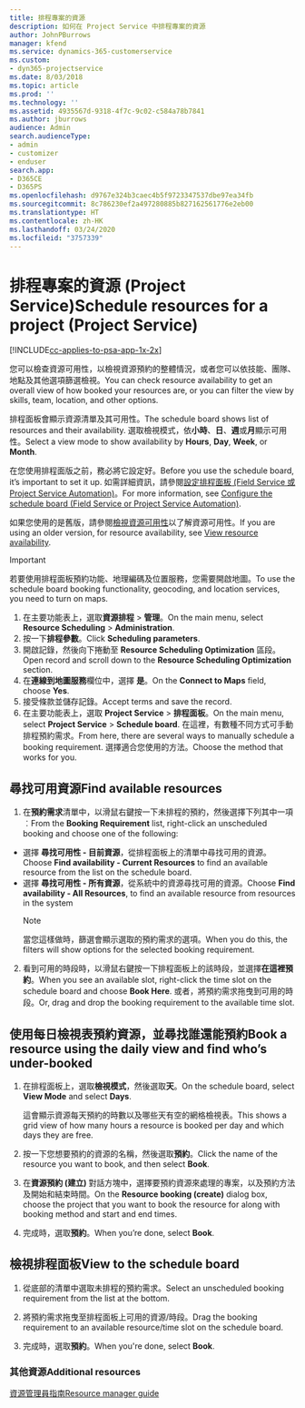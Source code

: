 ```yaml
---
title: 排程專案的資源
description: 如何在 Project Service 中排程專案的資源
author: JohnPBurrows
manager: kfend
ms.service: dynamics-365-customerservice
ms.custom:
- dyn365-projectservice
ms.date: 8/03/2018
ms.topic: article
ms.prod: ''
ms.technology: ''
ms.assetid: 4935567d-9318-4f7c-9c02-c584a78b7841
ms.author: jburrows
audience: Admin
search.audienceType:
- admin
- customizer
- enduser
search.app:
- D365CE
- D365PS
ms.openlocfilehash: d9767e324b3caec4b5f9723347537dbe97ea34fb
ms.sourcegitcommit: 8c786230ef2a497280885b827162561776e2eb00
ms.translationtype: HT
ms.contentlocale: zh-HK
ms.lasthandoff: 03/24/2020
ms.locfileid: "3757339"
---
```

# <a name="schedule-resources-for-a-project-project-service"></a><span data-ttu-id="745d9-103">排程專案的資源 (Project Service)</span><span class="sxs-lookup"><span data-stu-id="745d9-103">Schedule resources for a project (Project Service)</span></span>

[!INCLUDE[cc-applies-to-psa-app-1x-2x](../includes/cc-applies-to-psa-app-1x-2x.md)]

<span data-ttu-id="745d9-104">您可以檢查資源可用性，以檢視資源預約的整體情況，或者您可以依技能、團隊、地點及其他選項篩選檢視。</span><span class="sxs-lookup"><span data-stu-id="745d9-104">You can check resource availability to get an overall view of how booked your resources are, or you can filter the view by skills, team, location, and other options.</span></span>  
  
<span data-ttu-id="745d9-105">排程面板會顯示資源清單及其可用性。</span><span class="sxs-lookup"><span data-stu-id="745d9-105">The schedule board shows list of resources and their availability.</span></span> <span data-ttu-id="745d9-106">選取檢視模式，依**小時**、**日**、**週**或**月**顯示可用性。</span><span class="sxs-lookup"><span data-stu-id="745d9-106">Select a view mode to show availability by **Hours**, **Day**, **Week**, or **Month**.</span></span>  
  
<span data-ttu-id="745d9-107">在您使用排程面版之前，務必將它設定好。</span><span class="sxs-lookup"><span data-stu-id="745d9-107">Before you use the schedule board, it’s important to set it up.</span></span> <span data-ttu-id="745d9-108">如需詳細資訊，請參閱[設定排程面板 (Field Service 或 Project Service Automation)](../field-service/configure-schedule-board.md)。</span><span class="sxs-lookup"><span data-stu-id="745d9-108">For more information, see [Configure the schedule board (Field Service or Project Service Automation)](../field-service/configure-schedule-board.md).</span></span>
  
<span data-ttu-id="745d9-109">如果您使用的是舊版，請參閱[檢視資源可用性](../project-service/view-resource-availability.md)以了解資源可用性。</span><span class="sxs-lookup"><span data-stu-id="745d9-109">If you are using an older version, for resource availability, see [View resource availability](../project-service/view-resource-availability.md).</span></span>  

> [!IMPORTANT]
>  <span data-ttu-id="745d9-110">若要使用排程面板預約功能、地理編碼及位置服務，您需要開啟地圖。</span><span class="sxs-lookup"><span data-stu-id="745d9-110">To use the schedule board booking functionality, geocoding, and location services, you need to turn on maps.</span></span>  
> 
> 1. <span data-ttu-id="745d9-111">在主要功能表上，選取**資源排程** > **管理**。</span><span class="sxs-lookup"><span data-stu-id="745d9-111">On the main menu, select **Resource Scheduling** > **Administration**.</span></span>  
> 2. <span data-ttu-id="745d9-112">按一下**排程參數**。</span><span class="sxs-lookup"><span data-stu-id="745d9-112">Click **Scheduling parameters**.</span></span>  
> 3. <span data-ttu-id="745d9-113">開啟記錄，然後向下捲動至 **Resource Scheduling Optimization** 區段。</span><span class="sxs-lookup"><span data-stu-id="745d9-113">Open record and scroll down to the **Resource Scheduling Optimization** section.</span></span>  
> 4. <span data-ttu-id="745d9-114">在**連線到地圖服務**欄位中，選擇 **是**。</span><span class="sxs-lookup"><span data-stu-id="745d9-114">On the **Connect to Maps** field, choose **Yes**.</span></span>  
> 5. <span data-ttu-id="745d9-115">接受條款並儲存記錄。</span><span class="sxs-lookup"><span data-stu-id="745d9-115">Accept terms and save the record.</span></span>  
> 6. <span data-ttu-id="745d9-116">在主要功能表上，選取 **Project Service** > **排程面板**。</span><span class="sxs-lookup"><span data-stu-id="745d9-116">On the main menu, select **Project Service** > **Schedule board**.</span></span> <span data-ttu-id="745d9-117">在這裡，有數種不同方式可手動排程預約需求。</span><span class="sxs-lookup"><span data-stu-id="745d9-117">From here, there are several ways to manually schedule a booking requirement.</span></span> <span data-ttu-id="745d9-118">選擇適合您使用的方法。</span><span class="sxs-lookup"><span data-stu-id="745d9-118">Choose the method that works for you.</span></span>
  
## <a name="find-available-resources"></a><span data-ttu-id="745d9-119">尋找可用資源</span><span class="sxs-lookup"><span data-stu-id="745d9-119">Find available resources</span></span>

1.  <span data-ttu-id="745d9-120">在**預約需求**清單中，以滑鼠右鍵按一下未排程的預約，然後選擇下列其中一項︰</span><span class="sxs-lookup"><span data-stu-id="745d9-120">From the **Booking Requirement** list, right-click an unscheduled booking and choose one of the following:</span></span>  
  
- <span data-ttu-id="745d9-121">選擇 **尋找可用性 - 目前資源**，從排程面板上的清單中尋找可用的資源。</span><span class="sxs-lookup"><span data-stu-id="745d9-121">Choose **Find availability - Current Resources** to find an available resource from the list on the schedule board.</span></span>  
- <span data-ttu-id="745d9-122">選擇 **尋找可用性 - 所有資源**，從系統中的資源尋找可用的資源。</span><span class="sxs-lookup"><span data-stu-id="745d9-122">Choose **Find availability - All Resources**, to find an available resource from resources in the system</span></span>  
   > [!NOTE]
   >  <span data-ttu-id="745d9-123">當您這樣做時，篩選會顯示選取的預約需求的選項。</span><span class="sxs-lookup"><span data-stu-id="745d9-123">When you do this, the filters will show options for the selected booking requirement.</span></span>  
  
2. <span data-ttu-id="745d9-124">看到可用的時段時，以滑鼠右鍵按一下排程面板上的該時段，並選擇**在這裡預約**。</span><span class="sxs-lookup"><span data-stu-id="745d9-124">When you see an available slot, right-click the time slot on the schedule board and choose **Book Here**.</span></span> <span data-ttu-id="745d9-125">或者，將預約需求拖曳到可用的時段。</span><span class="sxs-lookup"><span data-stu-id="745d9-125">Or, drag and drop the booking requirement to the available time slot.</span></span>  
  

## <a name="book-a-resource-using-the-daily-view-and-find-whos-under-booked"></a><span data-ttu-id="745d9-126">使用每日檢視表預約資源，並尋找誰還能預約</span><span class="sxs-lookup"><span data-stu-id="745d9-126">Book a resource using the daily view and find who’s under-booked</span></span>
  
1.  <span data-ttu-id="745d9-127">在排程面板上，選取**檢視模式**，然後選取**天**。</span><span class="sxs-lookup"><span data-stu-id="745d9-127">On the schedule board, select **View Mode** and select **Days**.</span></span>  
  
    <span data-ttu-id="745d9-128">這會顯示資源每天預約的時數以及哪些天有空的網格檢視表。</span><span class="sxs-lookup"><span data-stu-id="745d9-128">This shows a grid view of how many hours a resource is booked per day and which days they are free.</span></span>  
  
2.  <span data-ttu-id="745d9-129">按一下您想要預約的資源的名稱，然後選取**預約**。</span><span class="sxs-lookup"><span data-stu-id="745d9-129">Click the name of the resource you want to book, and then select **Book**.</span></span>  
  
3.  <span data-ttu-id="745d9-130">在**資源預約 (建立)** 對話方塊中，選擇要預約資源來處理的專案，以及預約方法及開始和結束時間。</span><span class="sxs-lookup"><span data-stu-id="745d9-130">On the **Resource booking (create)** dialog box, choose the project that you want to book the resource for along with booking method and start and end times.</span></span>  
  
4.  <span data-ttu-id="745d9-131">完成時，選取**預約**。</span><span class="sxs-lookup"><span data-stu-id="745d9-131">When you’re done, select **Book**.</span></span>  
  
## <a name="view-to-the-schedule-board"></a><span data-ttu-id="745d9-132">檢視排程面板</span><span class="sxs-lookup"><span data-stu-id="745d9-132">View to the schedule board</span></span>
  
1.  <span data-ttu-id="745d9-133">從底部的清單中選取未排程的預約需求。</span><span class="sxs-lookup"><span data-stu-id="745d9-133">Select an unscheduled booking requirement from the list at the bottom.</span></span>  
  
2.  <span data-ttu-id="745d9-134">將預約需求拖曳至排程面板上可用的資源/時段。</span><span class="sxs-lookup"><span data-stu-id="745d9-134">Drag the booking requirement to an available resource/time slot on the schedule board.</span></span>  
  
3.  <span data-ttu-id="745d9-135">完成時，選取**預約**。</span><span class="sxs-lookup"><span data-stu-id="745d9-135">When you're done, select **Book**.</span></span>  
  
### <a name="additional-resources"></a><span data-ttu-id="745d9-136">其他資源</span><span class="sxs-lookup"><span data-stu-id="745d9-136">Additional resources</span></span>  
 [<span data-ttu-id="745d9-137">資源管理員指南</span><span class="sxs-lookup"><span data-stu-id="745d9-137">Resource manager guide</span></span>](../project-service/resource-manager-guide.md)

